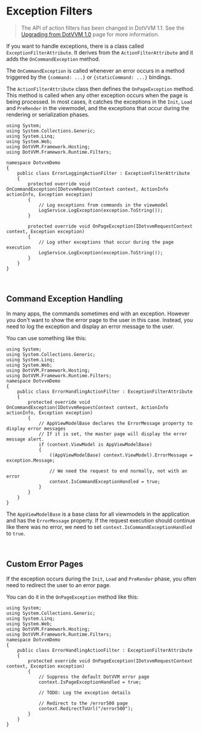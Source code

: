 # Exception Filters

> The API of action filters has been changed in DotVVM 1.1. See the [Upgrading from DotVVM 1.0](/docs/tutorials/how-to-start-upgrade-from-1-0/1-1) page for more information. 

If you want to handle exceptions, there is a class called `ExceptionFilterAttribute`.
It derives from the `ActionFilterAttribute` and it adds the `OnCommandException` method. 

The `OnCommandException` is called whenever an error occurs in a method triggered by the `{command: ...}` or `{staticCommand: ...}` bindings.

The `ActionFilterAttribute` class then defines the `OnPageException` method. This method is called when any other exception occurs when the page is being processed. In most cases, it catches the exceptions in the `Init`, `Load` and `PreRender` in the viewmodel, and the exceptions that occur during the rendering or serialization phases. 

```CSHARP
using System;
using System.Collections.Generic;
using System.Linq;
using System.Web;
using DotVVM.Framework.Hosting;
using DotVVM.Framework.Runtime.Filters;

namespace DotvvmDemo
{
    public class ErrorLoggingActionFilter : ExceptionFilterAttribute
    {
        protected override void OnCommandException(IDotvvmRequestContext context, ActionInfo actionInfo, Exception exception)
        {
            // Log exceptions from commands in the viewmodel
			LogService.LogException(exception.ToString());
        }
        
        protected override void OnPageException(IDotvvmRequestContext context, Exception exception)
        {
            // Log other exceptions that occur during the page execution
			LogService.LogException(exception.ToString());
        }              
    }
}
```

<br />

## Command Exception Handling

In many apps, the commands sometimes end with an exception. However you don't want to show the error page to the user in this case. Instead, you need to 
log the exception and display an error message to the user.

You can use something like this:

```CSHARP
using System;
using System.Collections.Generic;
using System.Linq;
using System.Web;
using DotVVM.Framework.Hosting;
using DotVVM.Framework.Runtime.Filters;
namespace DotvvmDemo
{
    public class ErrorHandlingActionFilter : ExceptionFilterAttribute
    {
        protected override void OnCommandException(IDotvvmRequestContext context, ActionInfo actionInfo, Exception exception)
        {
			// AppViewModelBase declares the ErrorMessage property to display error messages
			// If it is set, the master page will display the error message alert.
            if (context.ViewModel is AppViewModelBase)
            {
				((AppViewModelBase) context.ViewModel).ErrorMessage = exception.Message;
                
				// We need the request to end normally, not with an error
                context.IsCommandExceptionHandled = true;
            }
        }       
    }
}
```

The `AppViewModelBase` is a base class for all viewmodels in the application and has the `ErrorMessage` property. If the request execution should 
continue like there was no error, we need to set `context.IsCommandExceptionHandled` to `true`.

<br />

## Custom Error Pages

If the exception occurs during the `Init`, `Load` and `PreRender` phase, you often need to redirect the user to an error page. 

You can do it in the `OnPageException` method like this:

```CSHARP
using System;
using System.Collections.Generic;
using System.Linq;
using System.Web;
using DotVVM.Framework.Hosting;
using DotVVM.Framework.Runtime.Filters;
namespace DotvvmDemo
{
    public class ErrorHandlingActionFilter : ExceptionFilterAttribute
    {
        protected override void OnPageException(IDotvvmRequestContext context, Exception exception)
        {
            // Suppress the default DotVVM error page
			context.IsPageExceptionHandled = true;
            
            // TODO: Log the exception details
            
            // Redirect to the /error500 page 
            context.RedirectToUrl("/error500");
        }       
    }
}
```